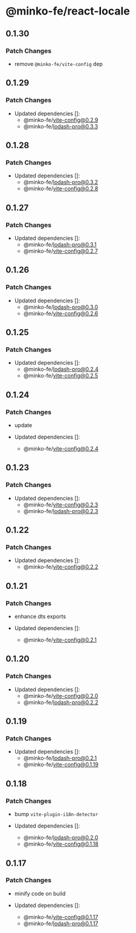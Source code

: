 # @minko-fe/react-locale

## 0.1.30

### Patch Changes

- remove `@minko-fe/vite-config` dep

## 0.1.29

### Patch Changes

- Updated dependencies []:
  - @minko-fe/vite-config@0.2.9
  - @minko-fe/lodash-pro@0.3.3

## 0.1.28

### Patch Changes

- Updated dependencies []:
  - @minko-fe/lodash-pro@0.3.2
  - @minko-fe/vite-config@0.2.8

## 0.1.27

### Patch Changes

- Updated dependencies []:
  - @minko-fe/lodash-pro@0.3.1
  - @minko-fe/vite-config@0.2.7

## 0.1.26

### Patch Changes

- Updated dependencies []:
  - @minko-fe/lodash-pro@0.3.0
  - @minko-fe/vite-config@0.2.6

## 0.1.25

### Patch Changes

- Updated dependencies []:
  - @minko-fe/lodash-pro@0.2.4
  - @minko-fe/vite-config@0.2.5

## 0.1.24

### Patch Changes

- update

- Updated dependencies []:
  - @minko-fe/vite-config@0.2.4

## 0.1.23

### Patch Changes

- Updated dependencies []:
  - @minko-fe/vite-config@0.2.3
  - @minko-fe/lodash-pro@0.2.3

## 0.1.22

### Patch Changes

- Updated dependencies []:
  - @minko-fe/vite-config@0.2.2

## 0.1.21

### Patch Changes

- enhance dts exports

- Updated dependencies []:
  - @minko-fe/vite-config@0.2.1

## 0.1.20

### Patch Changes

- Updated dependencies []:
  - @minko-fe/vite-config@0.2.0
  - @minko-fe/lodash-pro@0.2.2

## 0.1.19

### Patch Changes

- Updated dependencies []:
  - @minko-fe/lodash-pro@0.2.1
  - @minko-fe/vite-config@0.1.19

## 0.1.18

### Patch Changes

- bump `vite-plugin-i18n-detector`

- Updated dependencies []:
  - @minko-fe/lodash-pro@0.2.0
  - @minko-fe/vite-config@0.1.18

## 0.1.17

### Patch Changes

- minify code on build

- Updated dependencies []:
  - @minko-fe/vite-config@0.1.17
  - @minko-fe/lodash-pro@0.1.17

